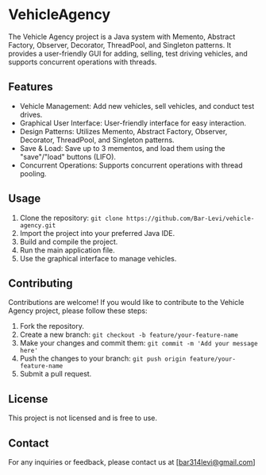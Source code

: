 # VehicleAgency

The Vehicle Agency project is a Java system with Memento, Abstract Factory, Observer, Decorator, ThreadPool, and Singleton patterns. It provides a user-friendly GUI for adding, selling, test driving vehicles, and supports concurrent operations with threads.

## Features

- Vehicle Management: Add new vehicles, sell vehicles, and conduct test drives.
- Graphical User Interface: User-friendly interface for easy interaction.
- Design Patterns: Utilizes Memento, Abstract Factory, Observer, Decorator, ThreadPool, and Singleton patterns.
- Save & Load: Save up to 3 mementos, and load them using the "save"/"load" buttons (LIFO).
- Concurrent Operations: Supports concurrent operations with thread pooling.

## Usage

1. Clone the repository: `git clone https://github.com/Bar-Levi/vehicle-agency.git`
2. Import the project into your preferred Java IDE.
3. Build and compile the project.
4. Run the main application file.
5. Use the graphical interface to manage vehicles.

## Contributing

Contributions are welcome! If you would like to contribute to the Vehicle Agency project, please follow these steps:

1. Fork the repository.
2. Create a new branch: `git checkout -b feature/your-feature-name`
3. Make your changes and commit them: `git commit -m 'Add your message here'`
4. Push the changes to your branch: `git push origin feature/your-feature-name`
5. Submit a pull request.

## License

This project is not licensed and is free to use.

## Contact

For any inquiries or feedback, please contact us at [bar314levi@gmail.com]
